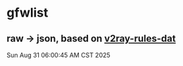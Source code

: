 # gfwlist
## raw -> json, based on [v2ray-rules-dat](https://github.com/Loyalsoldier/v2ray-rules-dat)
Sun Aug 31 06:00:45 AM CST 2025

